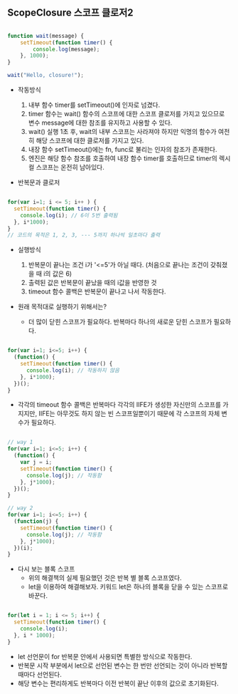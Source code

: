 ## ScopeClosure 스코프 클로저2

```Javascript

function wait(message) {
    setTimeout(function timer() {
        console.log(message);
    }, 1000);
}

wait("Hello, closure!");

```

- 작동방식

  1. 내부 함수 timer를 setTimeout()에 인자로 넘겼다.
  2. timer 함수는 wait() 함수의 스코프에 대한 스코프 클로저를 가지고 있으므로 변수 message에 대한 참조를 유지하고 사용할 수 있다.
  3. wait() 실행 1초 후, wait의 내부 스코프는 사라져야 하지만 익명의 함수가 여전히 해당 스코프에 대한 클로저를 가지고 있다.
  4. 내장 함수 setTimeout()에는 fn, func로 불리는 인자의 참조가 존재한다.
  5. 엔진은 해당 함수 참조를 호출하여 내장 함수 timer를 호출하므로 timer의 렉시컬 스코프는 온전히 남아있다.

- 반복문과 클로저

```Javascript

for(var i=1; i <= 5; i++ ) {
  setTimeout(function timer() {
    console.log(i); // 6이 5번 출력됨
  }, i*1000);
}
// 코드의 목적은 1, 2, 3, --- 5까지 하나씩 일초마다 출력

```

- 실행방식

  1. 반복문이 끝나는 조건 i가 '<=5'가 아닐 때다. (처음으로 끝나는 조건이 갖춰졌을 때 i의 값은 6)
  2. 출력된 값은 반복문이 끝났을 때의 i값을 반영한 것
  3. timeout 함수 콜백은 반복문이 끝나고 나서 작동한다.

- 원래 목적대로 실행하기 위해서는?
  - 더 많이 닫힌 스코프가 필요하다. 반복마다 하나의 새로운 닫힌 스코프가 필요하다.

```Javascript

for(var i=1; i<=5; i++) {
  (function() {
    setTimeout(function timer() {
      console.log(i); // 작동하지 않음
    }, i*1000);
  })();
}

```

- 각각의 timeout 함수 콜백은 반복마다 각각의 IIFE가 생성한 자신만의 스코프를 가지지만,
  IIFE는 아무것도 하지 않는 빈 스코프일뿐이기 때문에 각 스코프의 자체 변수가 필요하다.

```Javascript

// way 1
for(var i=1; i<=5; i++) {
  (function() {
    var j = i;
    setTimeout(function timer() {
      console.log(j); // 작동함
    }, j*1000);
  })();
}

// way 2
for(var i=1; i<=5; i++) {
  (function(j) {
    setTimeout(function timer() {
      console.log(j); // 작동함
    }, j*1000);
  })(i);
}

```

- 다시 보는 블록 스코프
  - 위의 해결책의 실제 필요했던 것은 반복 별 블록 스코프였다.
  - let을 이용하여 해결해보자. 키워드 let은 하나의 블록을 닫을 수 있는 스코프로 바꾼다.

```Javascript

for(let i = 1; i <= 5; i++) {
  setTimeout(function timer() {
    console.log(i);
  }, i * 1000);
}

```

- let 선언문이 for 반복문 안에서 사용되면 특별한 방식으로 작동한다.
- 반복문 시작 부분에서 let으로 선언된 변수는 한 번만 선언되는 것이 아니라 반복할 때마다 선언된다.
- 해당 변수는 편리하게도 반복마다 이전 반복이 끝난 이후의 값으로 초기화된다.
